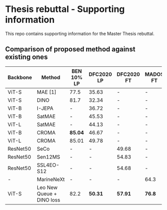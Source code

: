 # Thesis rebuttal - Supporting information
This repo contains supporting information for the Master Thesis rebuttal.

## Comparison of proposed method against existing ones


| Backbone   | Method                  | BEN 10% LP | DFC2020 LP | DFC2020 FT | MADOS FT |
|------------|-------------------------|------------|------------|------------|----------|
| ViT-S      | MAE [1]                    | 77.5       | 35.63      |       -     |    -      |
| ViT-S      | DINO                    | 81.7       | 32.34      |      -      |    -      |
| ViT-B      | I-JEPA                  |   -         | 36.72      |     -       |     -     |
| ViT-B      | SatMAE                  |   -         | 45.53      |     -       |      -    |
| ViT-L      | SatMAE                  |   -         | 44.13      |     -       |      -    |
| ViT-B      | CROMA                   | **85.04**  | 46.67      |       -     |     -     |
| ViT-L      | CROMA                   | 85.01      | 49.78  |     -       |       -   |
| ResNet50   | SeCo                    |     -       |     -       | 49.68      |   -       |
| ResNet50   | Sen12MS                 |     -       |    -        | 54.83      |    -      |
| ResNet50   | SSL4EO-S12              |     -       |    -        | 54.68      |     -     |
| -         | MarineNeXt              |       -     |     -       |      -      | 64.3     |
| ViT-S      | Leo New Queue + DINO loss | 82.2 | **50.31**  | **57.91**  | **76.8** |

